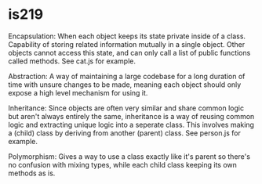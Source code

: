 # is219
Encapsulation:
When each object keeps its state private inside of a class. Capability of storing related information mutually in a single object. Other objects cannot access this state, and can only call a list of public functions called methods. See cat.js for example.

Abstraction:
A way of maintaining a large codebase for a long duration of time with unsure changes to be made, meaning each object should only expose a high level mechanism for using it.

Inheritance:
Since objects are often very similar and share common logic but aren't always entirely the same, inheritance is a way of reusing common logic and extracting unique logic into a seperate class. This involves making a (child) class by deriving from another (parent) class. See person.js for example.

Polymorphism:
Gives a way to use a class exactly like it's parent so there's no confusion with mixing types, while each child class keeping its own methods as is. 

